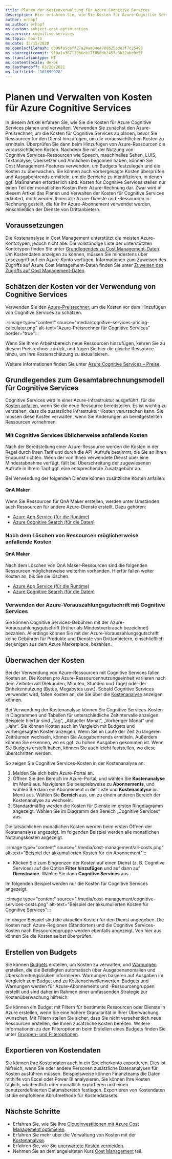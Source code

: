 ```yaml
---
title: Planen der Kostenverwaltung für Azure Cognitive Services
description: Hier erfahren Sie, wie Sie Kosten für Azure Cognitive Services mithilfe der Kostenanalyse im Azure-Portal planen und verwalten.
author: erhopf
ms.author: erhopf
ms.custom: subject-cost-optimization
ms.service: cognitive-services
ms.topic: how-to
ms.date: 12/15/2020
ms.openlocfilehash: db99fa5caff27a24aa04e4780b25ade3f7c25496
ms.sourcegitcommit: 910a1a38711966cb171050db245fc3b22abc8c5f
ms.translationtype: HT
ms.contentlocale: de-DE
ms.lasthandoff: 03/20/2021
ms.locfileid: "101699928"
---
```

# <a name="plan-and-manage-costs-for-azure-cognitive-services"></a>Planen und Verwalten von Kosten für Azure Cognitive Services

In diesem Artikel erfahren Sie, wie Sie die Kosten für Azure Cognitive Services planen und verwalten. Verwenden Sie zunächst den Azure-Preisrechner, um die Kosten für Cognitive Services zu planen, bevor Sie Ressourcen für den Dienst hinzufügen, um die voraussichtlichen Kosten zu ermitteln. Überprüfen Sie dann beim Hinzufügen von Azure-Ressourcen die voraussichtlichen Kosten. Nachdem Sie mit der Nutzung von Cognitive Services-Ressourcen wie Speech, maschinelles Sehen, LUIS, Textanalyse, Übersetzer und Ähnlichem begonnen haben, können Sie Cost Management-Features verwenden, um Budgets festzulegen und die Kosten zu überwachen. Sie können auch vorhergesagte Kosten überprüfen und Ausgabentrends ermitteln, um die Bereiche zu identifizieren, in denen ggf. Maßnahmen erforderlich sind. Kosten für Cognitive Services stellen nur einen Teil der monatlichen Kosten Ihrer Azure-Rechnung dar. Zwar wird in diesem Artikel das Planen und Verwalten der Kosten für Cognitive Services erläutert, doch werden Ihnen alle Azure-Dienste und -Ressourcen in Rechnung gestellt, die für Ihr Azure-Abonnement verwendet werden, einschließlich der Dienste von Drittanbietern.

## <a name="prerequisites"></a>Voraussetzungen

Die Kostenanalyse in Cost Management unterstützt die meisten Azure-Kontotypen, jedoch nicht alle. Die vollständige Liste der unterstützten Kontotypen finden Sie unter [Grundlegendes zu Cost Management-Daten](../cost-management-billing/costs/understand-cost-mgt-data.md?WT.mc_id=costmanagementcontent_docsacmhorizontal_-inproduct-learn). Um Kostendaten anzeigen zu können, müssen Sie mindestens über Lesezugriff auf ein Azure-Konto verfügen. Informationen zum Zuweisen des Zugriffs auf Azure Cost Management-Daten finden Sie unter [Zuweisen des Zugriffs auf Cost Management-Daten](../cost-management-billing/costs/assign-access-acm-data.md?WT.mc_id=costmanagementcontent_docsacmhorizontal_-inproduct-learn).

<!--Note for Azure service writer: If you have other prerequisites for your service, insert them here -->

## <a name="estimate-costs-before-using-cognitive-services"></a>Schätzen der Kosten vor der Verwendung von Cognitive Services

Verwenden Sie den [Azure-Preisrechner](https://azure.microsoft.com/pricing/calculator/), um die Kosten vor dem Hinzufügen von Cognitive Services zu schätzen.

:::image type="content" source="media/cognitive-services-pricing-calculator.png" alt-text="Azure-Preisrechner für Cognitive Services" border="true":::

Wenn Sie Ihrem Arbeitsbereich neue Ressourcen hinzufügen, kehren Sie zu diesem Preisrechner zurück, und fügen Sie hier die gleiche Ressource hinzu, um Ihre Kostenschätzung zu aktualisieren.

Weitere Informationen finden Sie unter [Azure Cognitive Services – Preise](https://azure.microsoft.com/pricing/details/cognitive-services/).

## <a name="understand-the-full-billing-model-for-cognitive-services"></a>Grundlegendes zum Gesamtabrechnungsmodell für Cognitive Services

Cognitive Services wird in einer Azure-Infrastruktur ausgeführt, für die [Kosten anfallen](https://azure.microsoft.com/pricing/details/cognitive-services/), wenn Sie die neue Ressource bereitstellen. Es ist wichtig zu verstehen, dass die zusätzliche Infrastruktur Kosten verursachen kann. Sie müssen diese Kosten verwalten, wenn Sie Änderungen an bereitgestellten Ressourcen vornehmen. 

### <a name="costs-that-typically-accrue-with-cognitive-services"></a>Mit Cognitive Services üblicherweise anfallende Kosten

Nach der Bereitstellung einer Azure-Ressource werden die Kosten in der Regel durch Ihren Tarif und durch die API-Aufrufe bestimmt, die Sie an Ihren Endpunkt richten. Wenn der von Ihnen verwendete Dienst über eine Mindestabnahme verfügt, fällt bei Überschreitung der zugewiesenen Aufrufe in Ihrem Tarif ggf. eine entsprechende Zusatzgebühr an.

Bei Verwendung der folgenden Dienste können zusätzliche Kosten anfallen:

#### <a name="qna-maker"></a>QnA Maker

Wenn Sie Ressourcen für QnA Maker erstellen, werden unter Umständen auch Ressourcen für andere Azure-Dienste erstellt. Dazu gehören:

- [Azure App Service (für die Runtime)](https://azure.microsoft.com/pricing/details/app-service/)
- [Azure Cognitive Search (für die Daten)](https://azure.microsoft.com/pricing/details/search/)
 
### <a name="costs-that-might-accrue-after-resource-deletion"></a>Nach dem Löschen von Ressourcen möglicherweise anfallende Kosten

#### <a name="qna-maker"></a>QnA Maker

Nach dem Löschen von QnA Maker-Ressourcen sind die folgenden Ressourcen möglicherweise weiterhin vorhanden. Hierfür fallen weiter Kosten an, bis Sie sie löschen.

- [Azure App Service (für die Runtime)](https://azure.microsoft.com/pricing/details/app-service/)
- [Azure Cognitive Search (für die Daten)](https://azure.microsoft.com/pricing/details/search/)

### <a name="using-azure-prepayment-credit-with-cognitive-services"></a>Verwenden der Azure-Vorauszahlungsgutschrift mit Cognitive Services

Sie können Cognitive Services-Gebühren mit der Azure-Vorauszahlungsgutschrift (früher als Mindestverbrauch bezeichnet) bezahlen. Allerdings können Sie mit der Azure-Vorauszahlungsgutschrift keine Gebühren für Produkte und Dienste von Drittanbietern, einschließlich derjenigen aus dem Azure Marketplace, bezahlen.

## <a name="monitor-costs"></a>Überwachen der Kosten

<!-- Note to Azure service writer: Modify the following as needed for your service. Replace example screenshots with ones taken for your service. If you need assistance capturing screenshots, ask banders for help. -->

Bei der Verwendung von Azure-Ressourcen mit Cognitive Services fallen Kosten an. Die Kosten pro Azure-Ressourcennutzungseinheit variieren nach dem Zeitintervall (Sekunden, Minuten, Stunden und Tage) oder der Einheitennutzung (Bytes, Megabytes usw.). Sobald Cognitive Services verwendet wird, fallen Kosten an, die Sie über die [Kostenanalyse](../cost-management-billing/costs/quick-acm-cost-analysis.md?WT.mc_id=costmanagementcontent_docsacmhorizontal_-inproduct-learn) anzeigen können.

Bei Verwendung der Kostenanalyse können Sie Cognitive Services-Kosten in Diagrammen und Tabellen für unterschiedliche Zeitintervalle anzeigen. Beispiele hierfür sind „Tag“, „Aktueller Monat“, „Vorheriger Monat“ und „Jahr“. Sie können Kosten auch im Vergleich mit Budgets und vorhergesagten Kosten anzeigen. Wenn Sie im Laufe der Zeit zu längeren Zeiträumen wechseln, können Sie Ausgabentrends ermitteln. Außerdem können Sie erkennen, wo es ggf. zu hohen Ausgaben gekommen ist. Wenn Sie Budgets erstellt haben, können Sie auch leicht feststellen, wo diese überschritten werden.

So zeigen Sie Cognitive Services-Kosten in der Kostenanalyse an:

1. Melden Sie sich beim Azure-Portal an.
2. Öffnen Sie den Bereich im Azure-Portal, und wählen Sie **Kostenanalyse** im Menü aus. Navigieren Sie beispielsweise zu **Abonnements**, und wählen Sie dann ein Abonnement in der Liste und **Kostenanalyse** im Menü aus. Wählen Sie **Bereich** aus, um zu einem anderen Bereich der Kostenanalyse zu wechseln.
3. Standardmäßig werden die Kosten für Dienste im ersten Ringdiagramm angezeigt. Wählen Sie im Diagramm den Bereich „Cognitive Services“ aus.

Die tatsächlichen monatlichen Kosten werden beim ersten Öffnen der Kostenanalyse angezeigt. Im folgenden Beispiel werden alle monatlichen Nutzungskosten angezeigt.

:::image type="content" source="./media/cost-management/all-costs.png" alt-text="Beispiel der akkumulierten Kosten für ein Abonnement":::

- Klicken Sie zum Eingrenzen der Kosten auf einen Dienst (z. B. Cognitive Services) auf die Option **Filter hinzufügen** und auf dann auf **Dienstname**. Wählen Sie dann **Cognitive Services** aus.

Im folgenden Beispiel werden nur die Kosten für Cognitive Services angezeigt.

:::image type="content" source="./media/cost-management/cognitive-services-costs.png" alt-text="Beispiel der akkumulierten Kosten für Cognitive Services":::

Im obigen Beispiel sind die aktuellen Kosten für den Dienst angegeben. Die Kosten nach Azure-Regionen (Standorten) und die Cognitive Services-Kosten nach Ressourcengruppe werden ebenfalls angezeigt. Von hier aus können Sie die Kosten selbst überprüfen.

## <a name="create-budgets"></a>Erstellen von Budgets

Sie können [Budgets](../cost-management-billing/costs/tutorial-acm-create-budgets.md?WT.mc_id=costmanagementcontent_docsacmhorizontal_-inproduct-learn) erstellen, um Kosten zu verwalten, und [Warnungen](../cost-management-billing/costs/cost-mgt-alerts-monitor-usage-spending.md?WT.mc_id=costmanagementcontent_docsacmhorizontal_-inproduct-learn) erstellen, die die Beteiligten automatisch über Ausgabenanomalien und Überschreitungsrisiken informieren. Warnungen basieren auf Ausgaben im Vergleich zum Budget und zu Kostenschwellenwerten. Budgets und Warnungen werden für Azure-Abonnements und -Ressourcengruppen erstellt und sind daher im Rahmen einer umfassenden Strategie zur Kostenüberwachung hilfreich. 

Sie können ein Budget mit Filtern für bestimmte Ressourcen oder Dienste in Azure erstellen, wenn Sie eine höhere Granularität in Ihrer Überwachung wünschen. Mit Filtern stellen Sie sicher, dass Sie nicht versehentlich neue Ressourcen erstellen, die Ihnen zusätzliche Kosten bereiten. Weitere Informationen zu den Filteroptionen beim Erstellen eines Budgets finden Sie unter [Gruppen- und Filteroptionen](../cost-management-billing/costs/group-filter.md?WT.mc_id=costmanagementcontent_docsacmhorizontal_-inproduct-learn).

## <a name="export-cost-data"></a>Exportieren von Kostendaten

Sie können [Ihre Kostendaten](../cost-management-billing/costs/tutorial-export-acm-data.md?WT.mc_id=costmanagementcontent_docsacmhorizontal_-inproduct-learn) auch in ein Speicherkonto exportieren. Dies ist hilfreich, wenn Sie oder andere Personen zusätzliche Datenanalysen für Kosten ausführen müssen. Beispielsweise können Finanzteams die Daten mithilfe von Excel oder Power BI analysieren. Sie können Ihre Kosten täglich, wöchentlich oder monatlich exportieren und einen benutzerdefinierten Datumsbereich festlegen. Exportieren von Kostendaten ist die empfohlene Abrufmethode für Kostendatasets.

## <a name="next-steps"></a>Nächste Schritte

- Erfahren Sie, wie Sie Ihre [Cloudinvestitionen mit Azure Cost Management optimieren](../cost-management-billing/costs/cost-mgt-best-practices.md?WT.mc_id=costmanagementcontent_docsacmhorizontal_-inproduct-learn).
- Erfahren Sie mehr über die Verwaltung von Kosten mit der [Kostenanalyse](../cost-management-billing/costs/quick-acm-cost-analysis.md?WT.mc_id=costmanagementcontent_docsacmhorizontal_-inproduct-learn).
- Erfahren Sie, wie Sie [unerwartete Kosten vermeiden](../cost-management-billing/cost-management-billing-overview.md?WT.mc_id=costmanagementcontent_docsacmhorizontal_-inproduct-learn).
- Nehmen Sie an dem angeleiteten Kurs [Cost Management](/learn/paths/control-spending-manage-bills?WT.mc_id=costmanagementcontent_docsacmhorizontal_-inproduct-learn) teil.
